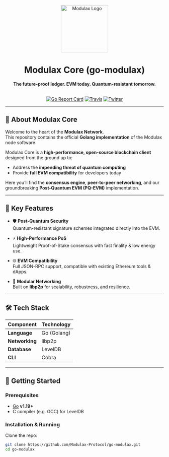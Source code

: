 <p align="center">
<img src="https://framerusercontent.com/images/AsXYYgiRRwm1tY0cMjzDtsP6xo.png" alt="Modulax Logo" width="150"/>
</p>

<h1 align="center">Modulax Core (go-modulax)</h1>

<p align="center">
<strong>The future-proof ledger. EVM today. Quantum-resistant tomorrow.</strong>
<br />
<br />
</p>

<div align="center">
  
[![Go Report Card](https://goreportcard.com/badge/github.com/ethereum/go-ethereum)](https://goreportcard.com/report/github.com/ethereum/go-ethereum)
[![Travis](https://app.travis-ci.com/ethereum/go-ethereum.svg?branch=master)](https://app.travis-ci.com/github/ethereum/go-ethereum)
[![Twitter](https://img.shields.io/twitter/follow/ModulaxOrg)](https://x.com/ModulaxOrg)
  
</div>

---

## 📖 About Modulax Core
Welcome to the heart of the **Modulax Network**.  
This repository contains the official **Golang implementation** of the Modulax node software.  

Modulax Core is a **high-performance, open-source blockchain client** designed from the ground up to:
- Address the **impending threat of quantum computing**  
- Provide **full EVM compatibility** for developers today  

Here you’ll find the **consensus engine**, **peer-to-peer networking**, and our groundbreaking **Post-Quantum EVM (PQ-EVM)** implementation.

---

## 🚀 Key Features

- 🛡️ **Post-Quantum Security**  
  Quantum-resistant signature schemes integrated directly into the EVM.  

- ⚡ **High-Performance PoS**  
  Lightweight Proof-of-Stake consensus with fast finality & low energy use.  

- 🌐 **EVM Compatibility**  
  Full JSON-RPC support, compatible with existing Ethereum tools & dApps.  

- 🔗 **Modular Networking**  
  Built on **libp2p** for scalability, robustness, and resilience.  

---

## 🛠 Tech Stack

| Component      | Technology |
|----------------|------------|
| **Language**   | Go (Golang) |
| **Networking** | libp2p |
| **Database**   | LevelDB |
| **CLI**        | Cobra |

---

## 🏁 Getting Started

### Prerequisites
- [Go](https://go.dev/dl/) **v1.19+**
- C compiler (e.g. GCC) for LevelDB

### Installation & Running

Clone the repo:
```bash
git clone https://github.com/Modulax-Protocol/go-modulax.git
cd go-modulax
